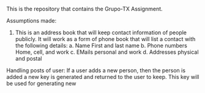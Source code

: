 This is the repository that contains the Grupo-TX Assignment. 

Assumptions made:
1. This is an address book that will keep contact information of people publicly. It will work as a form of phone book that will list a contact with the following details:
a. Name
First and last name
b. Phone numbers
Home, cell, and work
c. EMails
personal and work
d. Addresses 
physical and postal


Handling posts of user:
If a user adds a new person, then the person is added a new key is generated and returned to the user to keep. 
This key will be used for generating new


